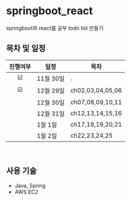 # springboot_react
springboot와 react를 공부
todo list 만들기


## 목차 및 일정
|진행여부|일정|목차|
|:-:|-------|----------------|
|☑️|11월 30일|. |
|☑️|12월 29일|ch02,03,04,05,06|
||12월 30일|ch07,08,09,10,11 |
||12월 31일|ch12,13,14,15,16 |
||1월 1일|ch17,18,19,20,21 |
||1월 2일|ch22,23,24,25 |
</br>

## 사용 기술

- Java, Spring
- AWS EC2
